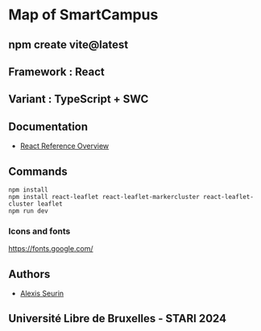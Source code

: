 # Map of SmartCampus

## npm create vite@latest
## Framework : React
## Variant : TypeScript + SWC

## Documentation
- [React Reference Overview](https://react.dev/reference/react)


## Commands

```
npm install 
npm install react-leaflet react-leaflet-markercluster react-leaflet-cluster leaflet
npm run dev
```

### Icons and fonts
https://fonts.google.com/ 


## Authors
- [Alexis Seurin](https://github.com/alexisseurin)


## Université Libre de Bruxelles - STARI 2024